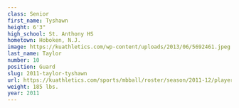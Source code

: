 ```yaml
---
class: Senior
first_name: Tyshawn
height: 6'3"
high_school: St. Anthony HS
hometown: Hoboken, N.J.
image: https://kuathletics.com/wp-content/uploads/2013/06/5692461.jpeg
last_name: Taylor
number: 10
position: Guard
slug: 2011-taylor-tyshawn
url: https://kuathletics.com/sports/mbball/roster/season/2011-12/player/tyshawn-taylor/
weight: 185 lbs.
year: 2011
---
```

